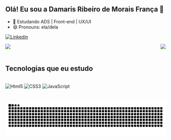 
## Olá! Eu sou a Damaris Ribeiro de Morais França 🤝


- 🌱 Estudando ADS | Front-end | UX/UI
- 😄 Pronouns: ela/dela

[![Linkedin](https://img.shields.io/badge/LinkedIn-0077B5?style=for-the-badge&logo=linkedin&logoColor=white)](https://www.linkedin.com/in/damarisrmfran%C3%A7a/)

<div>
  
  <img  height="180em" src="https://github-readme-stats.vercel.app/api?username=DamarisJs&show_icons=true&theme=neon&include_all_commits=true&count_private=true"/>
  <img align="right" height="180em" src="https://github-readme-stats.vercel.app/api/top-langs/?username=DamarisJs&layout=compact&langs_count=16&theme=neon"/>
</div>
<br>



## Tecnologias que eu estudo

<div style="display: inline_block"><br/>
      <img aling="center" alt="Html5" src="https://img.shields.io/badge/HTML5-E34F26?style=for-the-badge&logo=html5&logoColor=white"/>
      <img aling="center" alt="CSS3" src="https://img.shields.io/badge/CSS3-1572B6?style=for-the-badge&logo=css3&logoColor=white"/>
      <img aling="center" alt="JavaScript" src="https://img.shields.io/badge/JavaScript-323330?style=for-the-badge&logo=javascript&logoColor=F7DF1E"/>
</div>


<picture align="center">
  <source media="(prefers-color-scheme: dark)" srcset="https://raw.githubusercontent.com/DamarisJs/DamarisJs/output/github-contribution-grid-snake-dark.svg">
 
  <img align="center" alt="github contribution grid snake animation" src="https://raw.githubusercontent.com/DamarisJs/DamarisJs/output/github-contribution-grid-snake.svg">
</picture>

          
          
